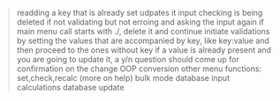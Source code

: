 > readding a key that is already set udpates it
> input checking is being deleted if not validating but not erroing and asking the input again
> if main menu call starts with ./, delete it and continue
> initiate validations by setting the values that are accompanied by key, like key:value and then proceed to the ones without key
> if a value is already present and you are going to update it, a y/n question should come up for confirmation on the change
> OOP conversion
> other menu functions: set,check,recalc (more on help)
> bulk mode
> database input
> calculations
> database update